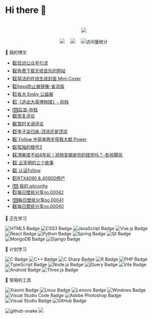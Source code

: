 # Hi there 👋
<h1 align="center">
  <a href="https:///">
    <img src="https://readme-typing-svg.herokuapp.com/?lines=console.log(%22Hello%2C%20World!%22);云少祝您今天愉快!&center=true&size=27">
  </a>
</h1>

  <div align="center">
    <a href="https://blog.study996.cn"><img src="https://img.shields.io/badge/Website-博客-blue" /></a>&emsp;
    <!-- <a href="https://twitter.com/it985/"><img src="https://img.shields.io/badge/Twitter-推特-blue" /></a>&emsp; -->
    <!-- <a href="https://www.youtube.com/@it985"><img src="https://img.shields.io/badge/YouTube-油管-c32136" /></a>&emsp; -->
    <!-- <a href="https://box.sunguoqi.com/weixin_mp"><img src="https://img.shields.io/badge/WeChat-微信-07c160" /></a>&emsp; -->
    <a href="https://space.bilibili.com/300767383/"><img src="https://img.shields.io/badge/Bilibili-B站-ff69b4" /></a>&emsp;
    <!-- <a href="https://blog.csdn.net/weixin_50915462/"><img src="https://img.shields.io/badge/CSDN-论坛-c32136" /></a>&emsp; -->
    <!-- <a href="https://www.zhihu.com/people/sunguoqi/"><img src="https://img.shields.io/badge/Zhihu-知乎-blue" /></a>&emsp; -->
    <!-- visitor statistics logo 访客数统计徽标 -->
    <img src="https://komarev.com/ghpvc/?username=it985&label=Views&color=0e75b6&style=flat" alt="访问量统计" />
  </div>

🧰 我的博文
<!-- BLOG-POST-LIST:START -->
- [5️⃣启动公众号引流](https://blog.study996.cn/archives/980d931/)
- [4️⃣免费下载无损音乐的网站](https://blog.study996.cn/archives/9f1faa5d/)
- [3️⃣简洁的在线生成封面 Mini-Cover](https://blog.study996.cn/archives/c7746d97/)
- [2️⃣hexo防止被镜像-省流版](https://blog.study996.cn/archives/baffd918/)
- [1️⃣各大 Emby 公益服](https://blog.study996.cn/archives/6a2818c9/)
- [1️⃣《逃出大英博物馆》- 存档](https://blog.study996.cn/archives/1dc53360/)
- [🔟后浪-存档](https://blog.study996.cn/archives/BV1FV411d7u7/)
- [9️⃣恢复评论](https://blog.study996.cn/archives/7a0b2a98/)
- [8️⃣暂时关闭评论](https://blog.study996.cn/archives/39537792/)
- [7️⃣李子柒归来-顶流还是顶流](https://blog.study996.cn/archives/FhvPQSc4/)
- [6️⃣ Follow 中简单两步获取大额 Power](https://blog.study996.cn/archives/2115c8e1/)
- [5️⃣孤独的根号3](https://blog.study996.cn/archives/42dd900d/)
- [4️⃣清晰度不如4年前！视频变糊是你的错觉吗？-影视飓风](https://blog.study996.cn/archives/ksRhutqg/)
- [3️⃣ 云天明的三个故事](https://blog.study996.cn/archives/0c62374a/)
- [2️⃣ 认证Follow](https://blog.study996.cn/archives/caad38e1/)
- [1️⃣RTX4090 &amp; 4090D停产](https://blog.study996.cn/archives/3c656f5e/)
- [🔟 我的.gitconfig](https://blog.study996.cn/archives/ddc5f1d7/)
- [1️⃣每日壁纸分享no.00042](https://blog.study996.cn/archives/7207396103463914000/)
- [🔟每日壁纸分享no.00041](https://blog.study996.cn/archives/7202841567982308660/)
- [9️⃣每日壁纸分享no.00040](https://blog.study996.cn/archives/7195724684690820000/)
<!-- BLOG-POST-LIST:END -->
  
💪 正在学习

![HTML5 Badge](https://img.shields.io/badge/HTML5-E34F26?logo=html5&logoColor=fff&style=flat)
![CSS3 Badge](https://img.shields.io/badge/CSS3-1572B6?logo=css3&logoColor=fff&style=flat)
![JavaScript Badge](https://img.shields.io/badge/JavaScript-F7DF1E?logo=javascript&logoColor=000&style=flat)
![Vue.js Badge](https://img.shields.io/badge/Vue.js-4FC08D?logo=vuedotjs&logoColor=fff&style=flat)
![React Badge](https://img.shields.io/badge/React-61DAFB?logo=react&logoColor=000&style=flat)
![Python Badge](https://img.shields.io/badge/Python-3776AB?logo=python&logoColor=fff&style=flat)
![Spring Badge](https://img.shields.io/badge/Spring-6DB33F?logo=spring&logoColor=fff&style=flat)
![Qt Badge](https://img.shields.io/badge/Qt-41CD52?logo=qt&logoColor=fff&style=flat)
![MongoDB Badge](https://img.shields.io/badge/MongoDB-47A248?logo=mongodb&logoColor=fff&style=flat)
![Django Badge](https://img.shields.io/badge/Django-092E20?logo=django&logoColor=fff&style=flat)

🧠 计划学习

![C Badge](https://img.shields.io/badge/C-A8B9CC?logo=c&logoColor=fff&style=flat)
![C++ Badge](https://img.shields.io/badge/C%2B%2B-00599C?logo=cplusplus&logoColor=fff&style=flat)
![C Sharp Badge](https://img.shields.io/badge/C%20Sharp-239120?logo=csharp&logoColor=fff&style=flat)
![R Badge](https://img.shields.io/badge/R-276DC3?logo=r&logoColor=fff&style=flat)
![PHP Badge](https://img.shields.io/badge/PHP-777BB4?logo=php&logoColor=fff&style=flat)
![TypeScript Badge](https://img.shields.io/badge/TypeScript-3178C6?logo=typescript&logoColor=fff&style=flat)
![Node.js Badge](https://img.shields.io/badge/Node.js-393?logo=nodedotjs&logoColor=fff&style=flat)
![jQuery Badge](https://img.shields.io/badge/jQuery-0769AD?logo=jquery&logoColor=fff&style=flat)
![Vite Badge](https://img.shields.io/badge/Vite-646CFF?logo=vite&logoColor=fff&style=flat)
![Android Badge](https://img.shields.io/badge/Android-3DDC84?logo=android&logoColor=fff&style=flat)
![Three.js Badge](https://img.shields.io/badge/Three.js-092E20?logo=threedotjs&logoColor=fff&style=flat)

🧰 常用的工具

![Xiaomi Badge](https://img.shields.io/badge/Xiaomi-FF6900?logo=xiaomi&logoColor=fff&style=flat)
![Linux Badge](https://img.shields.io/badge/Linux-FCC624?logo=linux&logoColor=000&style=flat)
![Lenovo Badge](https://img.shields.io/badge/Lenovo-E2231A?logo=lenovo&logoColor=fff&style=flat)
![Windows Badge](https://img.shields.io/badge/Windows-0078D6?logo=windows&logoColor=fff&style=flat)
![Visual Studio Code Badge](https://img.shields.io/badge/Visual%20Studio%20Code-007ACC?logo=visualstudiocode&logoColor=fff&style=flat)
![Adobe Photoshop Badge](https://img.shields.io/badge/Adobe%20Photoshop-31A8FF?logo=adobephotoshop&logoColor=fff&style=flat)
![Visual Studio Badge](https://img.shields.io/badge/Visual%20Studio-5C2D91?logo=visualstudio&logoColor=fff&style=flat)
![GitHub Badge](https://img.shields.io/badge/GitHub-181717?logo=github&logoColor=fff&style=flat)

<!-- Snake Code Contribution Map 贪吃蛇代码贡献图 -->
<picture>
  <source media="(prefers-color-scheme: dark)" srcset="https://cdn.jsdelivr.net/gh/it985/it985/profile-snake-contrib/github-contribution-grid-snake-dark.svg" />
  <source media="(prefers-color-scheme: light)" srcset="https://cdn.jsdelivr.net/gh/it985/it985/profile-snake-contrib/github-contribution-grid-snake.svg" />
  <img alt="github-snake" src="https://cdn.jsdelivr.net/gh/it985/it985/profile-snake-contrib/github-contribution-grid-snake-dark.svg" />
</picture>

<!-- just img 图片 -->
<img src="https://cdn.jsdelivr.net/gh/it985/it985/assets/images/rocket.png"/>
</div>
